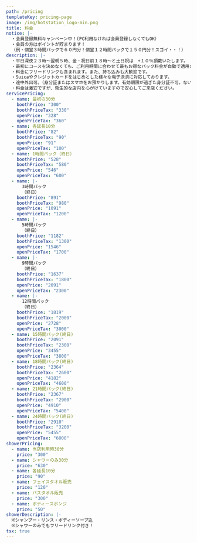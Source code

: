 ```yaml
---
path: /pricing
templateKey: pricing-page
image: /img/hotstation_logo-min.png
title: 料金
notice: |-
  ・会員登録無料キャンペーン中！(PC利用なければ会員登録しなくてもOK）
  ・会員の方はポイントが貯まります！
  （例・個室３時間パックで６０円分！個室１２時間パックで１５０円分！スゴイ・・！）
description: |-
  ・平日深夜２３時～翌朝５時、金・祝日前１８時～と土日祝は　+１０％頂戴いたします。
  ・最初にコースを決めなくても、ご利用時間に合わせて最もお得なパック料金が自動で適用されます。
  ・料金にフリードリンクも含まれます。また、持ち込みも大歓迎です。
  ・Suicaやクレジットカードをはじめとした様々な電子決済に対応しております。
  ・途中外出可。（身分証またはスマホをお預かりします。有効期限が過ぎた身分証不可。ない場合は一旦清算になります。）
  ・料金は激安ですが、衛生的な店内を心がけていますので安心してご来店ください。
servicePricing:
  - name: 最初の30分
    boothPrice: "300"
    boothPriceTax: "330"
    openPrice: "328"
    openPriceTax: "360"
  - name: 各延長10分
    boothPrice: "82"
    boothPriceTax: "90"
    openPrice: "91"
    openPriceTax: "100"
  - name: 1時間パック（終日）
    boothPrice: "528"
    boothPriceTax: "580"
    openPrice: "546"
    openPriceTax: "600"
  - name: |-
      3時間パック
      （終日）
    boothPrice: "891"
    boothPriceTax: "980"
    openPrice: "1091"
    openPriceTax: "1200"
  - name: |-
      5時間パック
      （終日）
    boothPrice: "1182"
    boothPriceTax: "1300"
    openPrice: "1546"
    openPriceTax: "1700"
  - name: |-
      9時間パック
      （終日）
    boothPrice: "1637"
    boothPriceTax: "1800"
    openPrice: "2091"
    openPriceTax: "2300"
  - name: |-
      12時間パック
      （終日）
    boothPrice: "1819"
    boothPriceTax: "2000"
    openPrice: "2728"
    openPriceTax: "3000"
  - name: 15時間パック(終日)
    boothPrice: "2091"
    boothPriceTax: "2300"
    openPrice: "3455"
    openPriceTax: "3800"
  - name: 18時間パック(終日)
    boothPrice: "2364"
    boothPriceTax: "2600"
    openPrice: "4182"
    openPriceTax: "4600"
  - name: 21時間パック(終日)
    boothPrice: "2367"
    boothPriceTax: "2900"
    openPrice: "4910"
    openPriceTax: "5400"
  - name: 24時間パック(終日)
    boothPrice: "2910"
    boothPriceTax: "3200"
    openPrice: "5455"
    openPriceTax: "6000"
showerPricing:
  - name: 当店利用時30分
    price: "300"
  - name: シャワーのみ30分
    price: "630"
  - name: 各延長10分
    price: "90"
  - name: フェイスタオル販売
    price: "120"
  - name: バスタオル販売
    price: "300"
  - name: ボディースポンジ
    price: "50"
showerDescription: |-
  ※シャンプー・リンス・ボディーソープ込
  ※シャワーのみでもフリードリンク付き！
tsx: true
---
```

